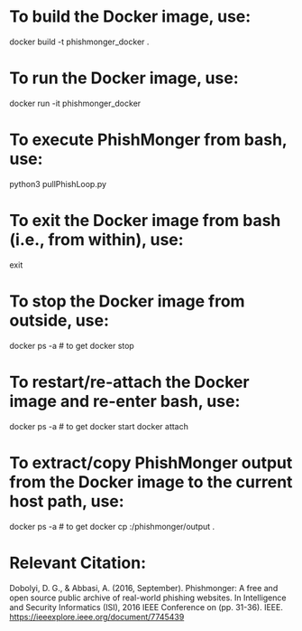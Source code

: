 # To build the Docker image, use:

docker build -t phishmonger_docker .

# To run the Docker image, use:

docker run -it phishmonger_docker

# To execute PhishMonger from bash, use:

python3 pullPhishLoop.py

# To exit the Docker image from bash (i.e., from within), use:

exit

# To stop the Docker image from outside, use:

docker ps -a # to get <container ID>
docker stop <container ID>

# To restart/re-attach the Docker image and re-enter bash, use:

docker ps -a # to get <container ID>
docker start <container ID>
docker attach <container ID>

# To extract/copy PhishMonger output from the Docker image to the current host path, use:

docker ps -a # to get <container ID>
docker cp <container ID>:/phishmonger/output .
  
# Relevant Citation:

Dobolyi, D. G., & Abbasi, A. (2016, September). Phishmonger: A free and open source public archive of real-world phishing websites. In Intelligence and Security Informatics (ISI), 2016 IEEE Conference on (pp. 31-36). IEEE.
https://ieeexplore.ieee.org/document/7745439
